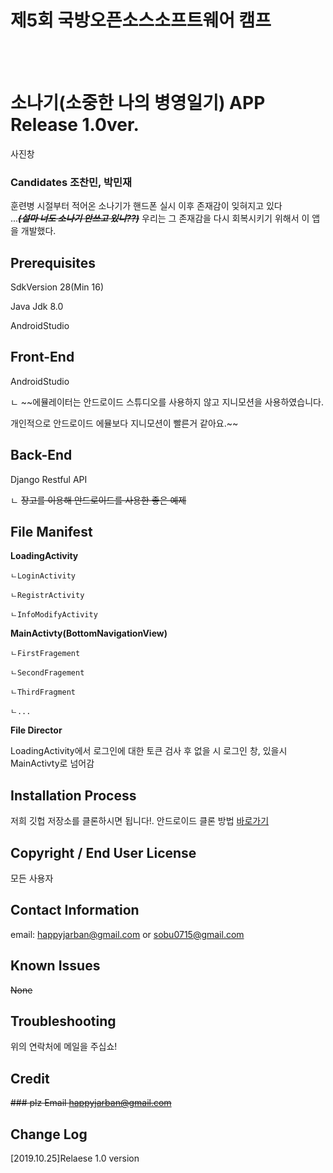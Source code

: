 # 제5회 국방오픈소스소프트웨어 캠프
<br/><br/>

# 소나기(소중한 나의 병영일기)  APP Release 1.0ver.

사진창 

### Candidates 조찬민, 박민재 
훈련병 시절부터 적어온 소나기가 핸드폰 실시 이후 존재감이 잊혀지고 있다<br>...*****~~(설마 너도 소나기 안쓰고 있니??)~~*****
우리는 그 존재감을 다시 회복시키기 위해서 이 앱을 개발했다.

## Prerequisites
  SdkVersion 28(Min 16)
  
  Java Jdk 8.0
  
  AndroidStudio

## Front-End

  AndroidStudio
	
	
  ㄴ ~~에뮬레이터는 안드로이드 스튜디오를 사용하지 않고 지니모션을 사용하였습니다. 
  
  
  개인적으로 안드로이드 에뮬보다 지니모션이 빨른거 같아요.~~


## Back-End

  Django Restful API 
	
	
  ㄴ ~~장고를 이용해 안드로이드를 사용한 좋은 예제~~
  
 
  
## File Manifest

**LoadingActivity**

 	ㄴLoginActivity
 
 	ㄴRegistrActivity
 
 	ㄴInfoModifyActivity
 
 
 **MainActivty(BottomNavigationView)**
 
 	ㄴFirstFragement
 
 	ㄴSecondFragement
 
 	ㄴThirdFragment
 
 	ㄴ...
  
  **File Director**

   LoadingActivity에서 로그인에 대한 토큰 검사 후 없을 시 로그인 창, 있을시 MainActivty로 넘어감 


## Installation Process
   저희 깃헙 저장소를 클론하시면 됩니다!. 
   안드로이드 클론 방법 [바로가기](https://webnautes.tistory.com/1175)
   
   
 ## Copyright / End User License
   모든 사용자
   
 ## Contact Information
  email: happyjarban@gmail.com or sobu0715@gmail.com
   
   
 ## Known Issues
  ~~None~~
 
 
## Troubleshooting
 위의 연락처에 메일을 주십쇼! 

## Credit
  ~~### plz Email happyjarban@gmail.com~~
  
## Change Log
 [2019.10.25]Relaese 1.0 version 
